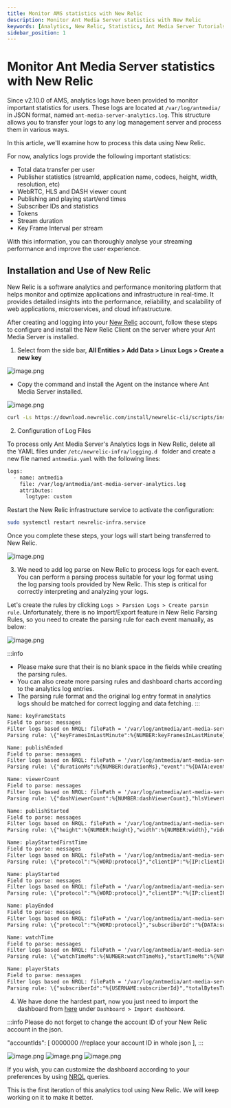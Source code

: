 ```yaml
---
title: Monitor AMS statistics with New Relic
description: Monitor Ant Media Server statistics with New Relic
keywords: [Analytics, New Relic, Statistics, Ant Media Server Tutorials]
sidebar_position: 1
---
```


# Monitor Ant Media Server statistics with New Relic

Since v2.10.0 of AMS, analytics logs have been provided to monitor important statistics for users. These logs are located at `/var/log/antmedia/` in JSON format, named `ant-media-server-analytics.log`. This structure allows you to transfer your logs to any log management server and process them in various ways. 

In this article, we'll examine how to process this data using New Relic. 

For now, analytics logs provide the following important statistics:

* Total data transfer per user
* Publisher statistics (streamId, application name, codecs, height, width, resolution, etc)
* WebRTC, HLS and DASH viewer count
* Publishing and playing start/end times
* Subscriber IDs and statistics
* Tokens
* Stream duration
* Key Frame Interval per stream

With this information, you can thoroughly analyse your streaming performance and improve the user experience.

## Installation and Use of New Relic

New Relic is a software analytics and performance monitoring platform that helps monitor and optimize applications and infrastructure in real-time. It provides detailed insights into the performance, reliability, and scalability of web applications, microservices, and cloud infrastructure.

After creating and logging into your [New Relic](https://newrelic.com/) account, follow these steps to configure and install the New Relic Client on the server where your Ant Media Server is installed.

1. Select from the side bar, **All Entities > Add Data > Linux Logs > Create a new key**

![image.png](@site/static/img/analytics/antmedia-analytics-new-relic-1.png)

- Copy the command and install the Agent on the instance where Ant Media Server installed.

![image.png](@site/static/img/analytics/antmedia-analytics-new-relic-2.png)

```bash
curl -Ls https://download.newrelic.com/install/newrelic-cli/scripts/install.sh | bash && sudo NEW_RELIC_API_KEY=NRAK-************YI91R NEW_RELIC_ACCOUNT_ID=44799 NEW_RELIC_REGION=EU /usr/local/bin/newrelic install -y
```

2. Configuration of Log Files

To process only Ant Media Server's Analytics logs in New Relic, delete all the YAML files under `/etc/newrelic-infra/logging.d ` folder and create a new file named `antmedia.yaml` with the following lines:

```bash
logs:
  - name: antmedia
    file: /var/log/antmedia/ant-media-server-analytics.log
    attributes:
      logtype: custom
```

Restart the New Relic infrastructure service to activate the configuration:

```bash
sudo systemctl restart newrelic-infra.service
```

Once you complete these steps, your logs will start being transferred to New Relic.

![image.png](@site/static/img/analytics/antmedia-analytics-new-relic-3.png)


3. We need to add log parse on New Relic to process logs for each event. You can perform a parsing process suitable for your log format using the log parsing tools provided by New Relic. This step is critical for correctly interpreting and analyzing your logs.

Let's create the rules by clicking `Logs > Parsion Logs > Create parsin rule`. Unfortunately, there is no Import/Export feature in New Relic Parsing Rules, so you need to create the parsing rule for each event manually, as below:

![image.png](@site/static/img/analytics/antmedia-analytics-new-relic-4.png)

:::info
- Please make sure that their is no blank space in the fields while creating the parsing rules.
- You can also create more parsing rules and dashboard charts according to the analytics log entries.
- The parsing rule format and the original log entry format in analytics logs should be matched for correct logging and data fetching.
:::

```html
Name: keyFrameStats
Field to parse: messages
Filter logs based on NRQL: filePath = '/var/log/antmedia/ant-media-server-analytics.log'
Parsing rule: \{"keyFramesInLastMinute":%{NUMBER:keyFramesInLastMinute},"keyFrameIntervalMs":%{NUMBER:keyFrameIntervalMs},"event":"%{DATA:event}","timeMs":%{NUMBER:timeMs},"app":"%{DATA:app}","streamId":"%{DATA:streamId}","logSource":"%{DATA:logSource}"\}

Name: publishEnded
Field to parse: messages
Filter logs based on NRQL: filePath = '/var/log/antmedia/ant-media-server-analytics.log'
Parsing rule: \{"durationMs":%{NUMBER:durationMs},"event":"%{DATA:event}","timeMs":%{NUMBER:timeMs},"app":"%{DATA:app}","streamId":"%{DATA:streamId}","logSource":"%{DATA:logSource}"\}

Name: viewerCount
Field to parse: messages
Filter logs based on NRQL: filePath = '/var/log/antmedia/ant-media-server-analytics.log'
Parsing rule: \{"dashViewerCount":%{NUMBER:dashViewerCount},"hlsViewerCount":%{NUMBER:hlsViewerCount},"webRTCViewerCount":%{NUMBER:webRTCViewerCount},"event":"%{DATA:event}","timeMs":%{NUMBER:timeMs},"app":"%{DATA:app}","streamId":"%{DATA:streamId}","logSource":"%{DATA:logSource}"\}

Name: publishStarted
Field to parse: messages
Filter logs based on NRQL: filePath = '/var/log/antmedia/ant-media-server-analytics.log'
Parsing rule: \{"height":%{NUMBER:height},"width":%{NUMBER:width},"videoCodec":"%{DATA:videoCodec}","audioCodec":"%{DATA:audioCodec}","protocol":"%{WORD:protocol}","event":"%{DATA:event}","timeMs":%{NUMBER:timeMs},"app":"%{DATA:app}","streamId":"%{DATA:streamId}","logSource":"%{DATA:logSource}"\}

Name: playStartedFirstTime
Field to parse: messages
Filter logs based on NRQL: filePath = '/var/log/antmedia/ant-media-server-analytics.log'
Parsing rule: \{"protocol":"%{WORD:protocol}","clientIP":"%{IP:clientIP}","subscriberId":"%{DATA:subscriberId}","event":"%{DATA:event}","timeMs":%{NUMBER:timeMs},"app":"%{DATA:app}","streamId":"%{DATA:streamId}","logSource":"%{DATA:logSource}"\}

Name: playStarted
Field to parse: messages
Filter logs based on NRQL: filePath = '/var/log/antmedia/ant-media-server-analytics.log'
Parsing rule: \{"protocol":"%{WORD:protocol}","clientIP":"%{IP:clientIP}","subscriberId":"%{DATA:subscriberId}","event":"%{DATA:event}","timeMs":%{NUMBER:timeMs},"app":"%{DATA:app}","streamId":"%{DATA:streamId}","logSource":"%{DATA:logSource}"\}

Name: playEnded
Field to parse: messages
Filter logs based on NRQL: filePath = '/var/log/antmedia/ant-media-server-analytics.log'
Parsing rule: \{"protocol":"%{WORD:protocol}","subscriberId":"%{DATA:subscriberId}","event":"%{DATA:event}","timeMs":%{NUMBER:timeMs},"app":"%{DATA:app}","streamId":"%{DATA:streamId}","logSource":"%{DATA:logSource}"\}

Name: watchTime
Field to parse: messages
Filter logs based on NRQL: filePath = '/var/log/antmedia/ant-media-server-analytics.log'
Parsing rule: \{"watchTimeMs":%{NUMBER:watchTimeMs},"startTimeMs":%{NUMBER:startTimeMs},"protocol":"%{WORD:protocol}","clientIP":"%{IP:clientIP}","subscriberId":"%{DATA:subscriberId}","event":"%{DATA:event}","timeMs":%{NUMBER:timeMs},"app":"%{DATA:app}","streamId":"%{DATA:streamId}","logSource":"%{DATA:logSource}"\}

Name: playerStats
Field to parse: messages
Filter logs based on NRQL: filePath = '/var/log/antmedia/ant-media-server-analytics.log'
Parsing rule: \{"subscriberId":"%{USERNAME:subscriberId}","totalBytesTransferred":%{INT:totalBytesTransferred},"byteTransferred":%{INT:byteTransferred},"event":"%{WORD:event}","timeMs":%{NUMBER:timeMs},"app":"%{WORD:app}","streamId":"%{USERNAME:streamId}","logSource":"%{WORD:logSource}"\}
```

4. We have done the hardest part, now you just need to import the dashboard from [here](https://raw.githubusercontent.com/ant-media/Scripts/master/monitor/ams-new-relic-dashboard.json) under `Dashboard > Import dashboard`. 

:::info
Please do not forget to change the account ID of your New Relic account in the json.

 "accountIds": [
                  0000000  //replace your account ID in whole json
                ],
 :::

![image.png](@site/static/img/analytics/antmedia-analytics-new-relic-5.png)
![image.png](@site/static/img/analytics/antmedia-analytics-new-relic-6.png)
![image.png](@site/static/img/analytics/antmedia-analytics-new-relic-7.png)


If you wish, you can customize the dashboard according to your preferences by using [NRQL](https://docs.newrelic.com/docs/nrql/get-started/introduction-nrql-new-relics-query-language/) queries.

This is the first iteration of this analytics tool using New Relic. We will keep working on it to make it better.
